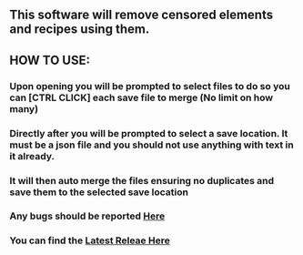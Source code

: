 ## **This software will remove censored elements and recipes using them.**

## **HOW TO USE:**

### Upon opening you will be prompted to select files to do so you can [CTRL CLICK] each save file to merge (No limit on how many)
### Directly after you will be prompted to select a save location. It must be a json file and you should not use anything with text in it already.
### It will then auto merge the files ensuring no duplicates and save them to the selected save location

### Any bugs should be reported [Here](https://github.com/Nch0001/recipe-merger/issues/new)
### You can find the [Latest Releae Here](https://github.com/Nch0001/recipe-merger/releases/tag/InfSaveMerger)
